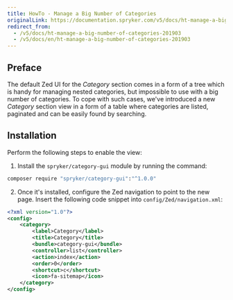```yaml
---
title: HowTo - Manage a Big Number of Categories
originalLink: https://documentation.spryker.com/v5/docs/ht-manage-a-big-number-of-categories-201903
redirect_from:
  - /v5/docs/ht-manage-a-big-number-of-categories-201903
  - /v5/docs/en/ht-manage-a-big-number-of-categories-201903
---
```


## Preface
The default Zed UI for the _Category_ section comes in a form of a tree which is handy for managing nested categories, but impossible to use with a big number of categories. To cope with such cases, we've introduced a new _Category_ section view in a form of a table where categories are listed, paginated and can be easily found by searching.

## Installation
Perform the following steps to enable the view:

1. Install the `spryker/category-gui` module by running the command:

```bash
composer require "spryker/category-gui":"^1.0.0"
```

2. Once it's installed, configure the Zed navigation to point to the new page. Insert the following code snippet into `config/Zed/navigation.xml`:

```xml
<?xml version="1.0"?>
<config>
    <category>
        <label>Category</label>
        <title>Category</title>
        <bundle>category-gui</bundle>
        <controller>list</controller>
        <action>index</action>
        <order>0</order>
        <shortcut>c</shortcut>
        <icon>fa-sitemap</icon>
    </category>
</config>
```

